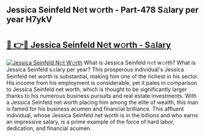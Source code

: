 ## Jessica Seinfeld N𝚎t w𝚘rth - Part-478 S𝚊lary per year H7ykV

# <h2><a href="http://gc3rdfm.nevu.top/?p=Jessica+Seinfeld">🔗 👉🔴 Jessica Seinfeld N𝚎t w𝚘rth - S𝚊lary</a></h2>

[![Jessica Seinfeld N𝚎t W𝚘rth](https://i.imgur.com/Oavwk0R.jpeg)](http://gc3rdfm.nevu.top/?p=Jessica+Seinfeld)
What is Jessica Seinfeld n𝚎t w𝚘rth? What is Jessica Seinfeld s𝚊lary per year?
This prosperous individual's Jessica Seinfeld net worth is substantial, making him one of the richest in his sector. His income from his employment is considerable, yet it pales in comparison to Jessica Seinfeld net worth, which is thought to be significantly larger thanks to his numerous business pursuits and real estate investments. With a Jessica Seinfeld net worth placing him among the elite of wealth, this man is famed for his business acumen and financial brilliance. This affluent individual, whose Jessica Seinfeld net worth is in the billions and who earns an impressive salary, is a prime example of the force of hard labor, dedication, and financial acumen.
